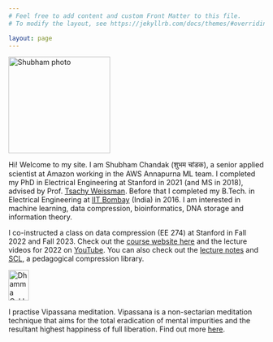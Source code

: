 ```yaml
---
# Feel free to add content and custom Front Matter to this file.
# To modify the layout, see https://jekyllrb.com/docs/themes/#overriding-theme-defaults

layout: page
---
```

<img alt="Shubham photo" src="/img/shubham_photo_9_16_20_cropped.jpeg" style="width: 200px; height: 190px; hspace=" />

Hi! Welcome to my site. I am Shubham Chandak (शुभम चांडक), a senior applied scientist at Amazon working in the AWS Annapurna ML team. I completed my PhD in Electrical Engineering at Stanford in 2021 (and MS in 2018), advised by Prof. [Tsachy Weissman](http://web.stanford.edu/~tsachy/). Before that I completed my B.Tech. in Electrical Engineering at [IIT Bombay](http://www.iitb.ac.in/) (India) in 2016. I am interested in machine learning, data compression, bioinformatics, DNA storage and information theory.

I co-instructed a class on data compression (EE 274) at Stanford in Fall 2022 and Fall 2023. Check out the [course website here](https://stanforddatacompressionclass.github.io/) and the lecture videos for 2022 on [YouTube](https://www.youtube.com/playlist?list=PLv_7iO_xlL0Jgc35Pqn7XP5VTQ5krLMOl). You can also check out the [lecture notes](https://stanforddatacompressionclass.github.io/notes/) and [SCL](https://github.com/kedartatwawadi/stanford_compression_library/), a pedagogical compression library.

<a href="https://www.dhamma.org/"><img alt="Dhamma Cakka" src="/img/dhammacakka.gif" style="width: 40px; height: 60px;" /></a>

I practise Vipassana meditation. Vipassana is a non-sectarian meditation technique that aims for the total eradication of mental impurities and the resultant highest happiness of full liberation. Find out more [here](https://www.dhamma.org/).
